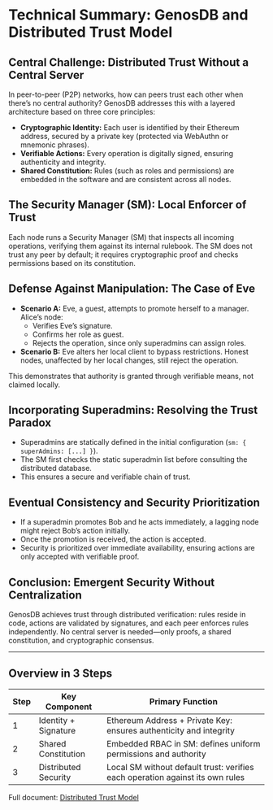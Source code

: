 # Technical Summary: GenosDB and Distributed Trust Model

## Central Challenge: Distributed Trust Without a Central Server
In peer-to-peer (P2P) networks, how can peers trust each other when there’s no central authority? GenosDB addresses this with a layered architecture based on three core principles:

- **Cryptographic Identity:** Each user is identified by their Ethereum address, secured by a private key (protected via WebAuthn or mnemonic phrases).  
- **Verifiable Actions:** Every operation is digitally signed, ensuring authenticity and integrity.  
- **Shared Constitution:** Rules (such as roles and permissions) are embedded in the software and are consistent across all nodes.  

## The Security Manager (SM): Local Enforcer of Trust
Each node runs a Security Manager (SM) that inspects all incoming operations, verifying them against its internal rulebook. The SM does not trust any peer by default; it requires cryptographic proof and checks permissions based on its constitution.

## Defense Against Manipulation: The Case of Eve
- **Scenario A:** Eve, a guest, attempts to promote herself to a manager. Alice’s node:
  - Verifies Eve’s signature.  
  - Confirms her role as guest.  
  - Rejects the operation, since only superadmins can assign roles.  
- **Scenario B:** Eve alters her local client to bypass restrictions. Honest nodes, unaffected by her local changes, still reject the operation.  

This demonstrates that authority is granted through verifiable means, not claimed locally.

## Incorporating Superadmins: Resolving the Trust Paradox
- Superadmins are statically defined in the initial configuration (`sm: { superAdmins: [...] }`).  
- The SM first checks the static superadmin list before consulting the distributed database.  
- This ensures a secure and verifiable chain of trust.

## Eventual Consistency and Security Prioritization
- If a superadmin promotes Bob and he acts immediately, a lagging node might reject Bob’s action initially.  
- Once the promotion is received, the action is accepted.  
- Security is prioritized over immediate availability, ensuring actions are only accepted with verifiable proof.

## Conclusion: Emergent Security Without Centralization
GenosDB achieves trust through distributed verification: rules reside in code, actions are validated by signatures, and each peer enforces rules independently. No central server is needed—only proofs, a shared constitution, and cryptographic consensus.

---

## Overview in 3 Steps

| Step | Key Component             | Primary Function                              |
|------|---------------------------|-----------------------------------------------|
| 1    | Identity + Signature      | Ethereum Address + Private Key: ensures authenticity and integrity |
| 2    | Shared Constitution       | Embedded RBAC in SM: defines uniform permissions and authority  |
| 3    | Distributed Security      | Local SM without default trust: verifies each operation against its own rules |

Full document: [Distributed Trust Model](https://github.com/estebanrfp/gdb/wiki/GenosDB-Distributed-Trust-Model)